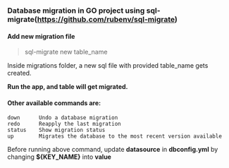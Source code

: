 ### Database migration in GO project using sql-migrate(https://github.com/rubenv/sql-migrate)

#### Add new migration file
> sql-migrate new table_name

Inside migrations folder, a new sql file with provided table_name gets created.

**Run the app, and table will get migrated.**


#### Other available commands are:
    down      Undo a database migration
    redo      Reapply the last migration
    status    Show migration status
    up        Migrates the database to the most recent version available


Before running above command, update **datasource** in **dbconfig.yml** by changing **${KEY_NAME}** into **value**
